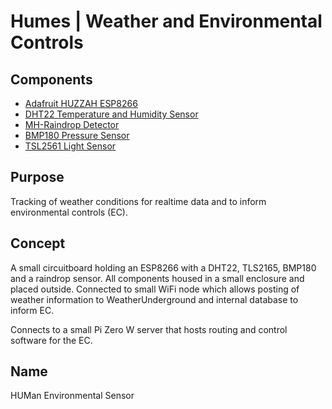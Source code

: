 # Humes | Weather and Environmental Controls

## Components
- [Adafruit HUZZAH ESP8266](https://shop.pimoroni.com/products/adafruit-huzzah-esp8266-breakout)
- [DHT22 Temperature and Humidity Sensor](https://www.amazon.co.uk/dp/B06Y37X9G4/)
- [MH-Raindrop Detector](https://www.amazon.co.uk/dp/B01H5M2VKW/)
- [BMP180 Pressure Sensor](https://www.amazon.co.uk/gp/product/B00YM2SFK4/)
- [TSL2561 Light Sensor](https://www.amazon.co.uk/gp/product/B0714N3RDB/)

## Purpose
Tracking of weather conditions for realtime data and to inform environmental controls (EC).

## Concept
A small circuitboard holding an ESP8266 with a DHT22, TLS2165, BMP180 and a raindrop sensor. All components housed in a small enclosure and placed outside. Connected to small WiFi node which allows posting of weather information to WeatherUnderground and internal database to inform EC.

Connects to a small Pi Zero W server that hosts routing and control software for the EC.

## Name
HUMan Environmental Sensor
